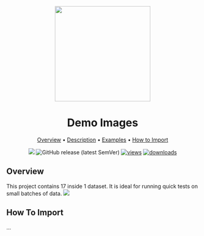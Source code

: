 <div align="center" markdown> 

<img src="https://i.imgur.com/UdBujFN.png" width="250" /> <br>

# Demo Images  

<p align="center">

  <a href="#overview">Overview</a> •
  <a href="#description">Description</a> •
  <a href="#examples">Examples</a> •
  <a href="#how-to-import">How to Import</a> 
</p>

[![](https://img.shields.io/badge/slack-chat-green.svg?logo=slack)](https://supervise.ly/slack) 
![GitHub release (latest SemVer)](https://img.shields.io/github/v/release/supervisely-ecosystem/country-roads)
[![views](https://app.supervise.ly/public/api/v3/ecosystem.counters?repo=supervisely-ecosystem/country-roads&counter=views&label=views)](https://supervise.ly)
[![downloads](https://app.supervise.ly/public/api/v3/ecosystem.counters?repo=supervisely-ecosystem/country-roads&counter=downloads&label=downloads)](https://supervise.ly)




</div>



## Overview 

This project contains 17 inside 1 dataset. It is ideal for running quick tests on small batches of data. 
![](https://i.imgur.com/DVRVXdh.jpg)

## How To Import

...
